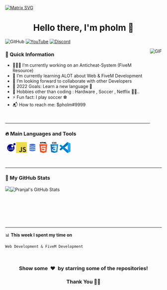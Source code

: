   [![Matrix SVG](https://cdn.discordapp.com/attachments/793429024050511874/938543228712534026/Banner.png)](https://github.com/pholm2000) 
  
<p>
  <h1 align="center"><b>Hello there, I'm pholm 👋</b></h1>
</p>

![GitHub](https://komarev.com/ghpvc/?username=pholm2000&style=plastic)
[![YouTube](https://img.shields.io/youtube/channel/views/UCi_blrI4nI_irYBjWD1gSXQ?label=youtube&style=plastic)](https://www.youtube.com/channel/UCi_blrI4nI_irYBjWD1gSXQ)
[![Discord](https://dcbadge.vercel.app/api/shield/546367816337588254?style=plastic&logoColor=presence&theme=clean)](https://discord.com/users/546367816337588254)
<br>

<img align="right" height="270px" alt="GIF" src="https://cdn.dribbble.com/users/1059583/screenshots/4171367/coding-freak.gif" />

### 📘 Quick Information
- 👨🏽‍💻 I’m currently working on an Anticheat-System (FiveM Resource)
- 🌱 I’m currently learning ALOT about Web & FiveM Development
- 👯 I’m looking forward to collaborate with other Developers
- 🥅 2022 Goals: Learn a new language :eyes:
- 🎿 Hobbies other than coding : Hardware , Soccer , Netflix 🤔🤖..
- ⚡ Fun fact: I play soccer :soccer:
- 📬 How to reach me: $pholm#9999

<br>


---
### 🔥 Main Languages and Tools 
<img align="left" alt="LUA" width="35px" src="https://raw.githubusercontent.com/github/explore/80688e429a7d4ef2fca1e82350fe8e3517d3494d/topics/lua/lua.png" />
<img align="left" alt="JavaScript" width="35px" src="https://raw.githubusercontent.com/github/explore/80688e429a7d4ef2fca1e82350fe8e3517d3494d/topics/javascript/javascript.png" />
<img align="left" alt="SQL" width="35px" src="https://raw.githubusercontent.com/github/explore/80688e429a7d4ef2fca1e82350fe8e3517d3494d/topics/sql/sql.png" />
<img align="left" alt="HTML5" width="35px" src="https://raw.githubusercontent.com/github/explore/80688e429a7d4ef2fca1e82350fe8e3517d3494d/topics/html/html.png" />
<img align="left" alt="CSS3" width="35px" src="https://raw.githubusercontent.com/github/explore/80688e429a7d4ef2fca1e82350fe8e3517d3494d/topics/css/css.png" />
<img align="left" alt="Visual Studio Code" width="35px" src="https://raw.githubusercontent.com/github/explore/80688e429a7d4ef2fca1e82350fe8e3517d3494d/topics/visual-studio-code/visual-studio-code.png" />

<br>
<br>
<br>
<br>

---
### 🔴 My GitHub Stats



  <img align="left" src="https://github-readme-stats.vercel.app/api/top-langs/?username=pholm2000&show_icons=true&hide_border=true&theme=radical">
    <img align="center" src="https://github-readme-stats.vercel.app/api?username=pholm2000&show_icons=true&line_height=27&count_private=true&&theme=radical" alt="Pranjal's GitHub Stats" />


</br></br></br></br></br>

---
📊 **This week I spent my time on**
<!--START_SECTION:waka-->
```text
Web Development & FiveM Development
```
<!--END_SECTION:waka-->

<br>

<div align="center">
<h3 align="center">Show some &nbsp;❤️&nbsp; by starring some of the repositories!</h3>

<h3 align="center">Thank You 🙏🏼</h3>


<!--[youtube]: https://www.youtube.com/channel/UC40R8Rvwjhu08Z0MFffNfsg-->

